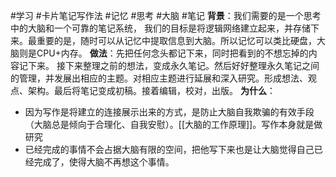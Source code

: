 #学习 #卡片笔记写作法 #记忆 #思考 #大脑 #笔记
**背景**：我们需要的是一个思考中的大脑和一个可靠的笔记系统，
我们的目标是将逻辑网络建立起来，并存储下来。最重要的是，随时可以从记忆中提取信息到大脑。所以记忆可以类比硬盘，大脑则是CPU+内存。
**做法**：先把任何念头都记下来，同时把看到的不想忘掉的内容记下来。 接下来整理之前的想法，变成永久笔记。然后好好整理永久笔记之间的管理，并发展出相应的主题。对相应主题进行延展和深入研究。形成想法、观点、架构。最后将笔记变成初稿。接着编辑，校对，出版。
**为什么**：
* 因为写作是将建立的连接展示出来的方式，是防止大脑自我欺骗的有效手段（大脑总是倾向于合理化、自我安慰）。[[大脑的工作原理]]。写作本身就是做研究
* 已经完成的事情不会占据大脑有限的空间，把他写下来也是让大脑觉得自己已经完成了，使得大脑不再想这个事情。

